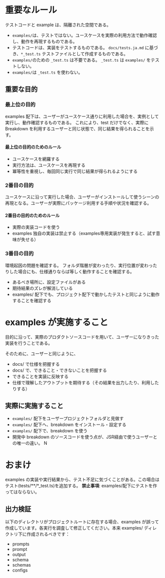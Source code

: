 
# 重要なルール
テストコードと example は、隔離された空間である。
- `examples/`は、テストではない。ユースケースを実際の利用方法で動作確認し、動作を再現するものである。
- テストコードは、実装をテストするものである。 `docs/tests.ja.md` に基づき、`*_test.ts` テストファイルとして作成するものである。
- `examples/`のための `_test.ts` は不要である。 `_test.ts` は `examples/` をテストしない。
- `examples/`は `_test.ts` を使わない。

## 重要な目的

### 最上位の目的

examples 配下は、ユーザーがユースケース通りに利用した場合を、実例として実行し、動作確認するものである。
これにより、test だけでなく、実際に Breakdown を利用するユーザーと同じ状態で、同じ結果を得られることを示す。

#### 最上位の目的のためのルール

- ユースケースを網羅する
- 実行方法は、ユースケースを再現する
- 冪等性を重視し、毎回同じ実行で同じ結果が得られるようにする

### 2番目の目的

ユースケースに沿って実行した場合、ユーザーがインストールして使うシーンの再現となる。ユーザーが実際にパッケージ利用する手順や状況を確認する。

#### 2番目の目的のためのルール

- 実際の実装コードを使う
- examples 独自の実装は禁止する（examples専用実装が発生すると、試す意味が失せる）

### 3番目の目的

環境起因の問題を確認する。
フォルダ階層が変わったり、実行位置が変わったりした場合にも、仕様通りならば等しく動作することを確認する。

- あるべき場所に、設定ファイルがある
- 期待結果のズレが解消している
- examples/ 配下でも、プロジェクト配下で動かしたテストと同じように動作することを確認する

# examples が実施すること

目的に沿って、実際のプロダクトソースコードを用いて、ユーザーになりきった実装を行うことである。

そのために、ユーザーと同じように、
- docs/ で仕様を把握する
- docs/ で、できること・できないことを把握する
- できることを実装に反映する
- 仕様で理解したアウトプットを期待する（その結果を出力したり、利用したりする）

## 実際に実施すること

- `examples/` 配下をユーザープロジェクトフォルダと見做す
- `examples/` 配下へ、breakdown をインストール・設定する
- `examples/` 配下で、breakdown を使う
- 開発中 breakdown のソースコードを使う点が、JSR経由で使うユーザーとの唯一の違い。
N

# おまけ

examples の実装や実行結果から、テスト不足に気づくことがある。この場合はテスト(tests/**/*_test.ts)を追加する。
**禁止事項**: examples/配下にテストを作ってはならない。

## 出力検証

以下のディレクトリがプロジェクトルートに存在する場合、examples が誤って作成しています。各実行を調査して修正してください。本来 examples/ ディレクトリ下に作成されるべきです：

- prompts
- prompt
- output
- schema
- schemas
- configs

